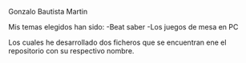 Gonzalo Bautista Martin

Mis temas elegidos han sido:
  -Beat saber
  -Los juegos de mesa en PC

Los cuales he desarrollado dos ficheros que se encuentran ene el repositorio con su respectivo nombre.
